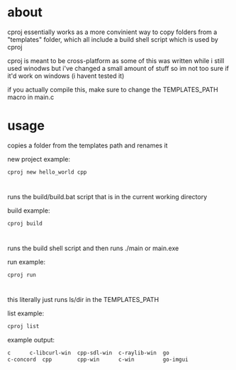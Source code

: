 # about
cproj essentially works as a more convinient way to copy folders from a "templates" folder, which all include a build shell script which is used by cproj

cproj is meant to be cross-platform as some of this was written while i still used winodws but i've changed a small amount of stuff so im not too sure if it'd work on windows (i havent tested it)

if you actually compile this, make sure to change the TEMPLATES_PATH macro in main.c

# usage

copies a folder from the templates path and renames it

new project example:

```sh
cproj new hello_world cpp 
```

#

runs the build/build.bat script that is in the current working directory

build example:
```sh
cproj build
```

#

runs the build shell script and then runs ./main or main.exe

run example:
```sh
cproj run
```

#

this literally just runs ls/dir in the TEMPLATES_PATH

list example:
```sh
cproj list
```

example output:
```sh
c	   c-libcurl-win  cpp-sdl-win  c-raylib-win  go
c-concord  cpp		  cpp-win      c-win	     go-imgui
```
